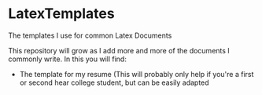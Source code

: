 # LatexTemplates
The templates I use for common Latex Documents

This repository will grow as I add more and more of the documents I commonly write. In this you will find:

 - The template for my resume (This will probably only help if you're a first or second hear college student, but can be easily adapted

